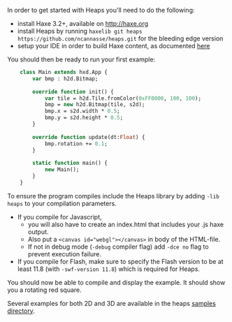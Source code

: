 In order to get started with Heaps you'll need to do the following:

* install Haxe 3.2+, available on http://haxe.org
* install Heaps by running `haxelib git heaps https://github.com/ncannasse/heaps.git` for the bleeding edge version 
* setup your IDE in order to build Haxe content, as documented [here](http://haxe.org/documentation/introduction/editors-and-ides.html)

You should then be ready to run your first example:
```haxe
    class Main extends hxd.App {
        var bmp : h2d.Bitmap;
        
        override function init() {
            var tile = h2d.Tile.fromColor(0xFF0000, 100, 100);
            bmp = new h2d.Bitmap(tile, s2d);
            bmp.x = s2d.width * 0.5;
            bmp.y = s2d.height * 0.5;
        }
        
        override function update(dt:Float) {
            bmp.rotation += 0.1;
        }
        
        static function main() {
            new Main();
        }
    }
```
To ensure the program compiles include the Heaps library by adding `-lib heaps` to your compilation parameters.

* If you compile for Javascript,
  * you will also have to create an index.html that includes your .js haxe output.
  * Also put a `<canvas id="webgl"></canvas>` in body of the HTML-file.
  * If not in debug mode (`-debug` compiler flag) add `-dce no` flag to prevent execution failure.
* If you compile for Flash, make sure to specify the Flash version to be at least 11.8 (with `-swf-version 11.8`) which is required for Heaps.

You should now be able to compile and display the example. It should show you a rotating red square.

Several examples for both 2D and 3D are available in the heaps [samples directory](https://github.com/ncannasse/heaps/tree/master/samples).